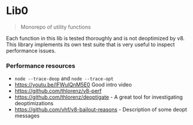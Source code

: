 
# Lib0
> Monorepo of utility functions

Each function in this lib is tested thoroughly and is not deoptimized by v8. This library implements its own test suite that is very useful to inspect performance issues.


### Performance resources

* `node --trace-deop` and `node --trace-opt`
* https://youtu.be/IFWulQnM5E0 Good intro video
* https://github.com/thlorenz/v8-perf
* https://github.com/thlorenz/deoptigate - A great tool for investigating deoptimizations
* https://github.com/vhf/v8-bailout-reasons - Description of some deopt messages
